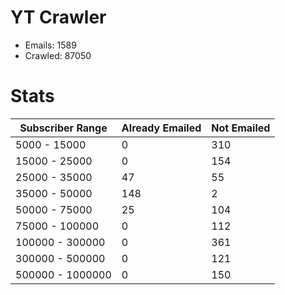 # YT Crawler
- Emails: 1589
- Crawled: 87050

# Stats
| Subscriber Range  | Already Emailed | Not Emailed |
|-------|-------|-------|
| 5000 - 15000 | 0 | 310 |
| 15000 - 25000 | 0 | 154 |
| 25000 - 35000 | 47 | 55 |
| 35000 - 50000 | 148 | 2 |
| 50000 - 75000 | 25 | 104 |
| 75000 - 100000 | 0 | 112 |
| 100000 - 300000 | 0 | 361 |
| 300000 - 500000 | 0 | 121 |
| 500000 - 1000000 | 0 | 150 |
